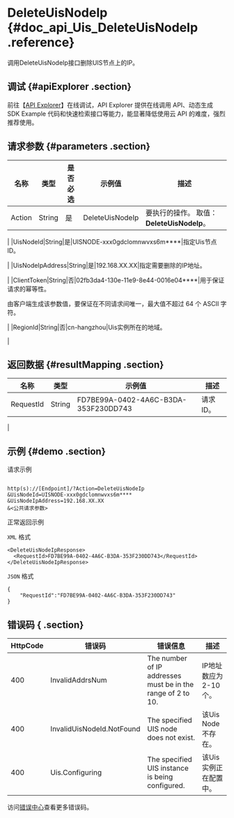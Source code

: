 # DeleteUisNodeIp {#doc_api_Uis_DeleteUisNodeIp .reference}

调用DeleteUisNodeIp接口删除UIS节点上的IP。

## 调试 {#apiExplorer .section}

前往【[API Explorer](https://api.aliyun.com/#product=Uis&api=DeleteUisNodeIp)】在线调试，API Explorer 提供在线调用 API、动态生成 SDK Example 代码和快速检索接口等能力，能显著降低使用云 API 的难度，强烈推荐使用。

## 请求参数 {#parameters .section}

|名称|类型|是否必选|示例值|描述|
|--|--|----|---|--|
|Action|String|是|DeleteUisNodeIp|要执行的操作。 取值：**DeleteUisNodeIp**。

 |
|UisNodeId|String|是|UISNODE-xxx0gdclomnwvxs6m\*\*\*\*|指定Uis节点ID。

 |
|UisNodeIpAddress|String|是|192.168.XX.XX|指定需要删除的IP地址。

 |
|ClientToken|String|否|02fb3da4-130e-11e9-8e44-0016e04\*\*\*\*|用于保证请求的幂等性。

 由客户端生成该参数值，要保证在不同请求间唯一，最大值不超过 64 个 ASCII 字符。

 |
|RegionId|String|否|cn-hangzhou|Uis实例所在的地域。

 |

## 返回数据 {#resultMapping .section}

|名称|类型|示例值|描述|
|--|--|---|--|
|RequestId|String|FD7BE99A-0402-4A6C-B3DA-353F230DD743|请求ID。

 |

## 示例 {#demo .section}

请求示例

``` {#request_demo}

http(s)://[Endpoint]/?Action=DeleteUisNodeIp
&UisNodeId=UISNODE-xxx0gdclomnwvxs6m****
&UisNodeIpAddress=192.168.XX.XX
&<公共请求参数>

```

正常返回示例

`XML` 格式

``` {#xml_return_success_demo}
<DeleteUisNodeIpResponse>
  <RequestId>FD7BE99A-0402-4A6C-B3DA-353F230DD743</RequestId>
</DeleteUisNodeIpResponse>

```

`JSON` 格式

``` {#json_return_success_demo}
{
	"RequestId":"FD7BE99A-0402-4A6C-B3DA-353F230DD743"
}
```

## 错误码 { .section}

|HttpCode|错误码|错误信息|描述|
|--------|---|----|--|
|400|InvalidAddrsNum|The number of IP addresses must be in the range of 2 to 10.|IP地址数应为2-10个。|
|400|InvalidUisNodeId.NotFound|The specified UIS node does not exist.|该Uis Node不存在。|
|400|Uis.Configuring|The specified UIS instance is being configured.|该Uis实例正在配置中。|

访问[错误中心](https://error-center.aliyun.com/status/product/Uis)查看更多错误码。

